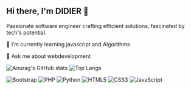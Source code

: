 ## Hi there, I'm DIDIER 👋

Passionate software engineer crafting efficient solutions, fascinated by tech's potential.

🌱 I’m currently learning javascript  and Algorithms

💬 Ask me about webdevelopment

![Anurag's GitHub stats](https://github-readme-stats.vercel.app/api?username=dideer&show_icons=true&theme=radical)
![Top Langs](https://github-readme-stats.vercel.app/api/top-langs/?username=dideer&layout=compact)

![Bootstrap](https://img.shields.io/badge/Bootstrap-563D7C?style=for-the-badge&logo=bootstrap&logoColor=white)
![PHP](https://img.shields.io/badge/php-%23777BB4.svg?style=for-the-badge&logo=php&logoColor=white)
![Python](https://img.shields.io/badge/python-3670A0?style=for-the-badge&logo=python&logoColor=ffdd54)
![HTML5](https://img.shields.io/badge/html5-%23E34F26.svg?style=for-the-badge&logo=html5&logoColor=white)
![CSS3](https://img.shields.io/badge/css3-%231572B6.svg?style=for-the-badge&logo=css3&logoColor=white)
![JavaScript](https://img.shields.io/badge/javascript-%23323330.svg?style=for-the-badge&logo=javascript&logoColor=%23F7DF1E)

